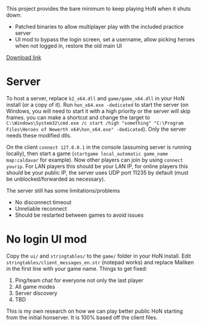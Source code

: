 This project provides the bare minimum to keep playing HoN when it shuts down:
 - Patched binaries to allow multiplayer play with the included practice server
 - UI mod to bypass the login screen, set a username, allow picking heroes when not logged in, restore the old main UI

[Download link](https://github.com/honserver/honserver/archive/refs/heads/master.zip)

# Server

To host a server, replace `k2_x64.dll` and `game/game_x64.dll` in your HoN install (or a copy of it). Run `hon_x64.exe -dedicated` to start the server (on Windows, you will need to start it with a high priority or the server will skip frames. you can make a shortcut and change the target to `C:\Windows\System32\cmd.exe /c start /high "something" "C:\Program Files\Heroes of Newerth x64\hon_x64.exe" -dedicated`). Only the server needs these modified dlls.

On the client `connect 127.0.0.1` in the console (assuming server is running locally), then start a game (`startgame local_automatic game_name map:caldavar` for example). Now other players can join by using `connect yourip`. For LAN players this should be your LAN IP, for online players this should be your public IP, the server uses UDP port 11235 by default (must be unblocked/forwarded as necessary).

The server still has some limitations/problems
- No disconnect timeout
- Unreliable reconnect
- Should be restarted between games to avoid issues

# No login UI mod

Copy the `ui/` and `stringtables/` to the `game/` folder in your HoN install. Edit `stringtables/client_messages_en.str` (notepad works) and replace Maliken in the first line with your game name.
Things to get fixed:
1. Ping/team chat for everyone not only the last player
2. All game modes
3. Server discovery
4. TBD

This is my own research on how we can play better public HoN starting from the initial honserver. It is 100% based off the client files.
